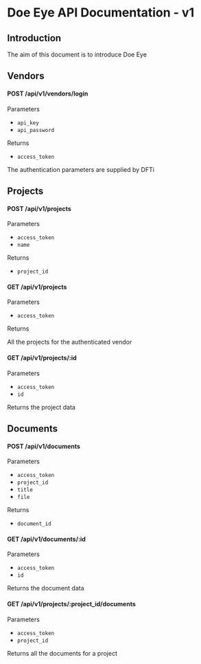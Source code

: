 # Doe Eye API Documentation - v1

## Introduction

The aim of this document is to introduce Doe Eye

## Vendors

#### POST /api/v1/vendors/login

Parameters

- `api_key`
- `api_password`

Returns

- `access_token`

The authentication parameters are supplied by DFTi

## Projects

#### POST /api/v1/projects

Parameters

- `access_token`
- `name`

Returns

- `project_id`

#### GET /api/v1/projects

Parameters

- `access_token`

Returns

All the projects for the authenticated vendor

#### GET /api/v1/projects/:id

Parameters

- `access_token`
- `id`

Returns the project data

## Documents

#### POST /api/v1/documents

Parameters

- `access_token`
- `project_id`
- `title`
- `file`

Returns

- `document_id`

#### GET /api/v1/documents/:id

Parameters

- `access_token`
- `id`

Returns the document data

#### GET /api/v1/projects/:project_id/documents

Parameters

- `access_token`
- `project_id`

Returns all the documents for a project
